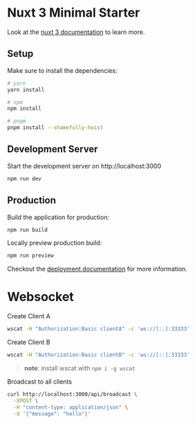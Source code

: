 # Nuxt 3 Minimal Starter

Look at the [nuxt 3 documentation](https://v3.nuxtjs.org) to learn more.

## Setup

Make sure to install the dependencies:

```bash
# yarn
yarn install

# npm
npm install

# pnpm
pnpm install --shamefully-hoist
```

## Development Server

Start the development server on http://localhost:3000

```bash
npm run dev
```

## Production

Build the application for production:

```bash
npm run build
```

Locally preview production build:

```bash
npm run preview
```

Checkout the [deployment documentation](https://v3.nuxtjs.org/guide/deploy/presets) for more information.



# Websocket

Create Client A
```bash
wscat -H "Authorization:Basic clientA" -c 'ws://[::]:33333'
```

Create Client B
```bash
wscat -H "Authorization:Basic clientB" -c 'ws://[::]:33333'
```

> **note**: install wscat with `npm i -g wscat`

Broadcast to all clients
```bash
curl http://localhost:3000/api/broadcast \
  -XPOST \
  -H "content-type: application/json" \
  -d '{"message": "hello"}'
```
